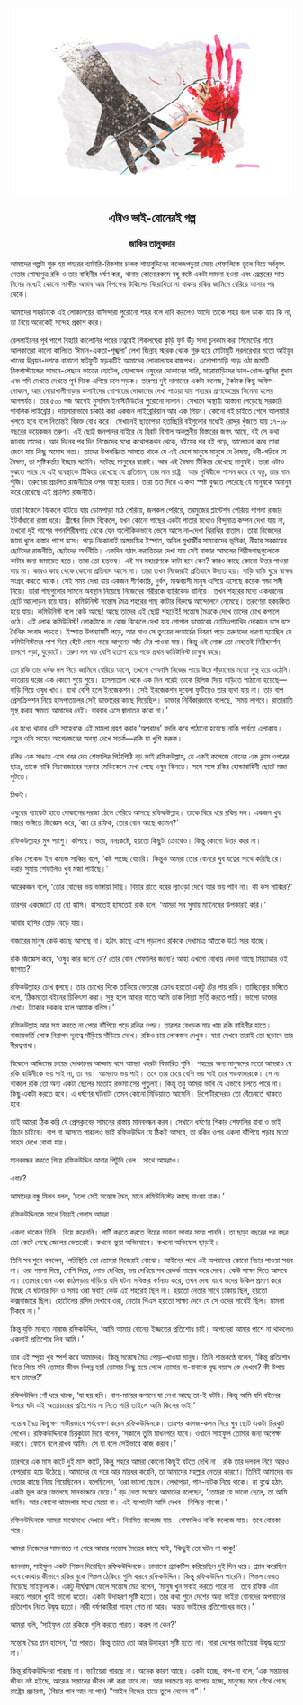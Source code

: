 <div align=center> <img align=center src='../images/prothomalo/এটাও-ভাই-বোনেরই-গল্প@জাকির-তালুকদার.jpg' width=500px >

<h2 align=center>এটাও ভাই-বোনেরই গল্প </h4><h3 align=center>জাকির তালুকদার</h3>
</div>

আমাদের গল্পটা শুরু হয় শহরের ব্যাটারি-রিকশার চালক শাহাবুদ্দিনের কলেজপড়ুয়া মেয়ে শেফালিকে তুলে নিয়ে সর্ববৃহৎ নেতার পোষ্যপুত্র রকি ও তার বাহিনীর ধর্ষণ করা, থানায় কোনোরকমে বহু কষ্টে একটা মামলা হওয়া এবং গ্রেপ্তারের সাত দিনের মধ্যেই কোনো সাক্ষীর অভাব আর বিপক্ষের উকিলের বিরোধিতা না থাকায় রকির জামিনে বেরিয়ে আসার পর থেকে।

আমাদের শহরটাকে এই লোকালয়ের বাসিন্দারা পুরোনো শহর বলে দাবি করলেও আদৌ তাকে শহর বলে ডাকা যায় কি না, তা নিয়ে অনেকেই সন্দেহ প্রকাশ করে।

রেললাইনের পূর্ব পাশে বিহারি কালোনির পরের চত্বরেই শিকলঘেরা কুড়ি ফুট উঁচু সাদা চুনকাম করা সিমেন্টের গায়ে আলকাতরা কালো কালিতে ‘ঈমান-একতা-শৃঙ্খলা’ লেখা জিন্নাহ স্মারক থেকে শুরু হয়ে মোটামুটি সরলরেখার মতো আইয়ুব খানের উন্নয়ন-দশকে বানানো ষাটফুটি সড়কটিই আমাদের লোকালয়ের রাজপথ। এলোপাতাড়ি গড়ে ওঠা জমাটি রিকশাস্ট্যান্ডের সামনে-পেছনে ভাতের হোটেল, হোলসেল ওষুধের দোকানের সারি, মারোয়াড়িদের ডাল-খোল-ভুসির গুদাম এবং গদি দেখতে দেখতে পূর্ব দিকে এগিয়ে চলে সড়ক। তারপর দুই দালানের একটা কলেজ, টুকটাক কিছু অফিস-দোকান, আর নোয়াখালীপাড়ার কসাইদের গোশতের দোকানের দেখা পাওয়া যায় শহরের প্রাণকেন্দ্রের সিনেমা হলের আগপর্যন্ত। তার ৫০০ গজ আগেই মুসলিম ইনস্টিটিউটের পুরোনো দালান। সেখানে অস্থায়ী আস্তানা গেড়েছে সরকারি পাবলিক লাইব্রেরি। দায়সারাভাবে চাকরি করা একজন লাইব্রেরিয়ান আর এক পিয়ন। কোনো বই চাইতে গেলে আলমারি খুলতে হবে বলে নিতান্তই বিরক্ত বোধ করে। সেখানেই ছাতাপড়া হতচ্ছিরি বইগুলোর মধ্যেই রোদ্দুর খুঁজতে যায় ১৭-১৮ বছরের কয়েকজন তরুণ। এই ছোট্ট জনপদের বাইরে যে বিরাট বিশাল অকল্পনীয় বিস্তারের জগৎ আছে, বই সে কথা জানায় তাদের। আর দিনের পর দিন নিজেদের মধ্যে কথোপকথন থেকে, বইয়ের পর বই পড়ে, আলোচনা করে তারা জেনে যায় কিছু অমোঘ সত্য। তাদের উপলব্ধিতে আসতে থাকে যে এই দেশে মানুষে মানুষে যে বৈষম্য, ধনী-গরিবে যে বৈষম্য, তা সৃষ্টিকর্তার ইচ্ছায় ঘটেনি। ঘটেছে মানুষের দ্বারাই। আর এই বৈষম্য টিকিয়ে রেখেছে মানুষই। তারা এটাও বুঝতে পারে যে এই ব্যবস্থাকে টিকিয়ে রেখেছে যে প্রতিষ্ঠান, তার নাম রাষ্ট্র। আর পৃথিবীকে শাসন করে যে বস্তু, তার নাম পুঁজি। তরুণেরা প্রচলিত রাজনীতির ওপর আস্থা হারায়। তারা তত দিনে এ কথা স্পষ্ট বুঝতে পেরেছে যে মানুষকে অমানুষ করে রেখেছে এই প্রচলিত রাজনীতি।

তারা বিকেলে বিকেলে হাঁটতে যায় ডোমপাড়া মাঠ পেরিয়ে, জলকল পেরিয়ে, তরমুজের প্লান্টেশন পেরিয়ে পাগলা রাজার ইটবাঁধানো রাস্তা ধরে। গ্রীষ্মের নিদাঘ বিকেলে, যখন কোনো গাছের একটা পাতার মধ্যেও বিন্দুমাত্র কম্পন দেখা যায় না, তখনো দুই পাশের গগনশিরীষগাছ থেকে যেন অলৌকিকভাবে ভেসে আসে না–দেখা ঝিরঝির বাতাস। তারা নিজেদের জামা খুলে রাস্তার পাশে বসে। পড়ে নিকোলাই অস্ত্রভস্কির ইস্পাত, অনিল মুখার্জীর সাম্যবাদের ভূমিকা, নীহার সরকারের ছোটদের রাজনীতি, ছোটদের অর্থনীতি। একদিন হঠাৎ করাতিদের দেখা যায় সেই রাজার আমলের শিরীষগাছগুলোকে কাটার জন্য জমায়েত হতে। তারা তো হতভম্ব। এই সব মহাপ্রাণকে কাটা হবে কেন? কারও কাছে কোনো উত্তর পাওয়া যায় না। কারও কাছ থেকে কোনো প্রতিবাদ আসে না। তারা তখন নিজেরাই প্রতিবাদে উদ্যত হয়। বাড়ি বাড়ি ঘুরে স্বাক্ষর সংগ্রহ করতে থাকে। সেই সময় দেখা যায় একজন শীর্ণকান্তি, দুর্বল, মাঝবয়সী মানুষ এগিয়ে এসেছে কয়েক গন্ডা সঙ্গী নিয়ে। তারা গাছগুলোর সামনে অবস্থান নিয়েছে নিজেদের শরীরকে ব্যারিকেড বানিয়ে। তখন শহরের মধ্যে একধরনের ছোট আলোড়ন বয়ে যায়। কমিউনিস্ট সন্তোষ মৈত্র শহরের গাছ কাটার বিরুদ্ধে আন্দোলনে নেমেছে। তরুণেরা হকচকিত হয়ে যায়। কমিউনিস্ট বলে কেউ আছে! আছে তাদের এই ছোট্ট শহরেই! সন্তোষ মৈত্রকে দেখে তাদের চোখ কপালে ওঠে। এই লোক কমিউনিস্ট! লোকটাকে না রোজ বিকেলে দেখা যায় গোপাল ডাক্তারের হোমিওপ্যাথির দোকানে বসে বসে দৈনিক সংবাদ পড়তে। ইস্পাত উপন্যাসটি পড়ে, আর মাও সে তুংয়ের লংমার্চের বিবরণ পড়ে তরুণদের ধারণা হয়েছিল যে কমিউনিস্টদের পাশ দিয়ে হেঁটে গেলে গায়ে আগুনের আঁচ টের পাওয়া যায়। কিন্তু এই লোক তো নেহাতই নিরীহদর্শন, চালশে পড়া, বুড়োটে। তরুণ দল বড় বেশি হতাশ হয়ে পড়ে প্রথম কমিউনিস্ট চাক্ষুষ করে।

তো রকি তার ধর্ষক দল নিয়ে জামিনে বেরিয়ে আসে, তখনো শেফালি নিজের পায়ে উঠে দাঁড়ানোর মতো সুস্থ হয়ে ওঠেনি। কাতরায় ঘরের এক কোণে শুয়ে শুয়ে। হাসপাতাল থেকে এক দিন পরেই তাকে রিলিজ দিয়ে বাড়িতে পাঠানো হয়েছে—বাড়ি গিয়ে ওষুধ খাও। ব্যথা বেশি হলে ইনজেকশন। সেই ইনজেকশন দুবেলা ফুটিয়েও তার ব্যথা যায় না। তার বাপ প্রেসক্রিপশন নিয়ে হাসপাতালের সেই ডাক্তারের কাছে গিয়েছিল। ডাক্তার নির্বিকারভাবে বলেছে, ‘সময় লাগবে। রাতারাতি সুস্থ করার ক্ষমতা আমাদের নেই। বারবার এসে জ্বালাতন করো না।’

এর মধ্যে থানার ওসি সাহেবকে এই মামলা গ্রহণ করার ‘অপরাধে’ বদলি করে পাঠানো হয়েছে নাকি পার্বত্য এলাকায়। নতুন ওসি সাহেব আগেরজনের অবস্থা দেখে সতর্ক—রকি যা খুশি করুক।

রকির এক সাঙাত এসে খবর দেয় শেফালির পিঠাপিঠি বড় ভাই রফিকউল্লাহ, যে একই কলেজে বোনের এক ক্লাস ওপরের ছাত্র, তাকে নাকি নিচাবাজারের সরদার মেডিকেলে দেখা গেছে ওষুধ কিনতে। সঙ্গে সঙ্গে রকির হোন্ডাবাহিনী ছোটে মজা লুটতে।

ঠিকই।

ওষুধের প্যাকেট হাতে দোকানের দরজা ঠেলে বেরিয়ে আসছে রফিকউল্লাহ। তাকে ঘিরে ধরে রকির দল। একজন খুব মজার ভঙ্গিতে জিজ্ঞেস করে, ‘ক্যা রে রফিক, তোর বোন আছে ক্যামন?’

রফিকউল্লাহর মুখ পাংশু। কাঁপছে। ভয়ে, মনঃকষ্টে, হয়তো কিছুটা ক্রোধেও। কিন্তু কোনো উত্তর করে না।

রকির সেকেন্ড ইন কমান্ড সাব্বির বলে, ‘কষ্ট পাচ্ছে বেচারি। কিন্তুক আমরা তোর বোনরে খুব যত্নের সাথে করিছি রে। করার সুমায় শেফালিও খুব মজা পাইছে।’

আরেকজন বলে, ‘তোর বোনের ভয় ভাঙ্গায়া দিছি। বিয়ার রাতে বরের ল্যাওড়া দেখে আর ভয় পাবি না। কী কস সাব্বির?’

তারপর একজোটে হো হো হাসি। হাসতেই হাসতেই রকি বলে, ‘আমরা সব সুমায় মাইনষের উপকারই করি।’

আবার হাসির তোড় বেড়ে যায়।

বাজারের মানুষ কেউ কাছে আসছে না। হঠাৎ কাছে এসে পড়লেও রকিকে দেখামাত্র আঁতকে উঠে সরে যাচ্ছে।

রকি জিজ্ঞেস করে, ‘ওষুধ কার জন্যে রে? তোর বোন শেফালির জন্যে? আহা এখনো বোধায় বেদনা আছে মিয়্যাডার ওই জাগাত?’

রফিকউল্লাহর চোখ জ্বলছে। তার চোখের দিকে তাকিয়ে ভেতরের ক্রোধ হয়তো একটু টের পায় রকি। তাচ্ছিল্যের ভঙ্গিতে বলে, ‘ঠিকমতো বইনের চিকিৎসা করা। সুস্থ হলে আবার যাতে আমি তাক লিয়্যা ফুর্তি করতে পারি। ভালো ডাক্তার দেখা। ট্যাকার দরকার হলে আমাক বলিস।’

রফিকউল্লাহ আর সহ্য করতে না পেরে ঝাঁপিয়ে পড়ে রকির ওপর। তারপর বেধড়ক মার খায় রকি বাহিনীর হাতে। বাজারভর্তি লোক নিরাপদ দূরত্বে দাঁড়িয়ে দাঁড়িয়ে দেখে। রকিও চায় লোকজন দেখুক। যারা দেখবে তারাই তো ছড়াবে তার বীরত্বগাথা।

বিকেলে আজিমের চায়ের দোকানের আড্ডায় বসে আমরা খবরটা বিস্তারিত শুনি। শহরের অন্য মানুষদের মতো আমরাও যে রকি বাহিনীকে ভয় পাই না, তা নয়। আমরাও ভয় পাই। তবে তার চেয়ে বেশি ভয় পাই তার গডফাদারকে। সে না থাকলে রকি তো অন্য একটা ছেলের মতোই রক্তমাংসের পুতুলই। কিন্তু তবু আমরা ভাবি যে এভাবে চলতে পারে না। কিছু একটা করতে হবে। এ ধর্ষণের ঘটনাটা তেমন কোনো মিডিয়াতে আসেনি। রিপোর্টারদেরও তো বেঁচেবর্তে থাকতে হবে।

তাই আমরা ঠিক করি যে প্রেসক্লাবের সামনের রাস্তায় মানববন্ধন করব। সেখানে ধর্ষণের শিকার শেফালির বাবা ও ভাই বিচার চাইবে। বাপ না আসতে পারলেও ভাই রফিকউদ্দিন যে ঠিকই আসবে, তা রকির ওপর একলা ঝাঁপিয়ে পড়ার মতো সাহস দেখে বোঝা যায়।

মানববন্ধন করতে গিয়ে রফিকউদ্দিন আবার পিটুনি খেল। সাথে আমরাও।

এবার?

আমাদের বন্ধু মিলন বলল, ‘চলো সেই সন্তোষ মৈত্র, মানে কমিউনিস্টের কাছে যাওয়া যাক।’

রফিকউদ্দিনকে সাথে নিয়েই গেলাম আমরা।

একলা থাকেন তিনি। বিয়ে করেননি। পার্টি করতে করতে বিয়ের ভাবনা ভাবার সময় পাননি। তা ছাড়া বছরের পর বছর তো কেটে গেছে জেলের ভেতরেই। কখনো ভুয়া অভিযোগে। কখনো অভিযোগ ছাড়াই।

তিনি সব শুনে বললেন, ‘পরিস্থিতি তো তোমরা নিজেরাই বোঝো। আইনের পথে এই অপরাধের কোনো বিচার পাওয়া সম্ভব না। ওরা পয়সা দিয়ে, পেশি দিয়ে, লোভ দেখিয়ে, ভয় দেখিয়ে সব রেকর্ড গায়েব করে দেবে। কেউ সাক্ষ্য দিতে আসবে না। তোমার বোন একা কাঠগড়ায় দাঁড়িয়ে যদি ঘটনা সবিস্তার বর্ণনাও করে, তখন দেখা যাবে ওদের উকিল প্রমাণ করে দিচ্ছে যে ঘটনার দিন ও সময় ওরা সবাই কেউ এই শহরেই ছিল না। হয়তো নেতার সাথে ঢাকায় ছিল, হয়তো কক্সবাজারে ছিল। হোটেলের রসিদ দেখাবে ওরা, নেতার পিএস হয়তো সাক্ষ্য দেবে যে সে ওদের সাথেই ছিল। মামলা টিকবে না।’

কিন্তু যুক্তি মানতে নারাজ রফিকউদ্দিন, ‘আমি আমার বোনের ইজ্জতের প্রতিশোধ চাই। আপনেরা আমার পাশে না থাকলেও একলাই প্রতিশোধ লিব আমি।’

তার এই স্পৃহা খুব স্পর্শ করে আমাদের। কিন্তু সন্তোষ মৈত্র পোড়–খাওয়া মানুষ। তিনি শান্তকণ্ঠে বলেন, ‘কিন্তু প্রতিশোধ নিতে গিয়ে যদি তোমার জীবন বিপন্ন হয়! তোমার কিছু হয়ে গেলে তোমার মা-বাবাকে বৃদ্ধ বয়সে কে দেখবে? কী উপায় হবে তাদের?’

রফিকউদ্দিন গোঁ ধরে থাকে, ‘যা হয় হবি। বাপ-মায়ের কপালে যা লেখা আছে তা-ই ঘটবি। কিন্তু আমি যদি বইনের উপরে ঘটা এই অত্যাচারের প্রতিশোধ না নিতে পারি তাইলে আমি কিসের ভাই!’

সন্তোষ মৈত্র কিছুক্ষণ গভীরভাবে পর্যবেক্ষণ করেন রফিকউদ্দিনকে। তারপর কাগজ-কলম নিয়ে খুব ছোট একটা চিরকুট লেখেন। রফিকউদ্দিনকে চিরকুটটা দিয়ে বলেন, ‘সকালে তুমি মাধনগরে যাবে। ওখানে সাইফুল তোমার জন্য অপেক্ষা করবে। ফোনে বলে রাখব আমি। সে যা বলে সেইভাবে কাজ করবে।’

তারপরে এক মাস কাটে দুই মাস কাটে, কিন্তু শহরে আমরা কোনো কিছুই ঘটতে দেখি না। রকি তার দলবল নিয়ে আরও বেপরোয়া হয়ে উঠেছে। আমাদের যে পরে আর মারধর করেনি, তা আমাদের মহল্লার নেতার কারণে। তিনিই আমাদের বড় নেতার কাছে নিয়ে গিয়েছিলেন। বলেছিলেন, ‘ওরা ভালো ছেলে। লেখাপড়া, গান-নাটক নিয়ে থাকে। না বুঝে হঠাৎ একটা ভুল করে ফেলেছে মানববন্ধনে যেয়ে।’ বড় নেতা সস্নেহে আমাদের বলেছেন, ‘তোমরা যে ভালো ছেলে, তা আমি জানি। আর কোনো ঝামেলার মধ্যে যেয়ো না। এই ব্যাপারটা আমি দেখব। নিশ্চিন্ত থাকো।’

রফিকউদ্দিনকে আমরা মাঝেমধ্যে দেখতে পাই। নিয়মিত কলেজে যায়। শেফালিও নাকি কলেজে যায়। তবে বোরকা পরে।

আমরা নিজেদের সামলাতে না পেরে আবার সন্তোষ মৈত্রের কাছে যাই, ‘কিছুই তো ঘটল না কাকু!’

জানলাম, সাইফুল একটা পিস্তল দিয়েছিল রফিকউদ্দিনকে। চালানো প্র্যাকটিস করিয়েছিল দুই দিন ধরে। প্ল্যান করেছিল কবে কোথায় কীভাবে রকির বুকে পিস্তল ঠেকিয়ে গুলি করবে রফিকউদ্দিন। কিন্তু রফিকউদ্দিন পারেনি। পিস্তল ফেরত দিয়েছে সাইফুলকে। একটু দীর্ঘশ্বাস ফেলে সন্তোষ মৈত্র বলেন, ‘মানুষ খুন সবাই করতে পারে না। তবে রফিক এটা করতে পারলে খুবই ভালো হতো। একটা উদাহরণ সৃষ্টি হতো। তার কথা শুনে দেশের অন্য ভাইরা বোনদের অপমানের প্রতিশোধ নিতে উদ্বুদ্ধ হতো। নারী ধর্ষণকারীরা সাহস পেত না আর। অন্তত ভাইদের প্রতিশোধের ভয়ে।’

আমরা বলি, ‘সাইফুল তো রকিকে গুলি করতে পারত। করল না কেন?’

সন্তোষ মৈত্র ম্লান হাসেন, ‘তা পারত। কিন্তু তাতে তো আর উদাহরণ সৃষ্টি হতো না। সারা দেশের ভাইয়েরা উদ্বুদ্ধ হতো না।’

কিন্তু রফিকউদ্দিনরা পারছে না। ভাইয়েরা পারছে না। অনেক কারণ আছে। একটা হচ্ছে, বাপ-মা বলে, ‘এক সন্তানের জীবন নষ্ট হইছে, আরেক সন্তানের জীবন নষ্ট করা যাবে না। আর সবচেয়ে বড় ব্যাপার হচ্ছে, মানুষের মনে গেঁথে গেছে রাষ্ট্রের প্রচারণা, (বিচার পান আর না পান) “আইন নিজের হাতে তুলে নেবেন না”।’

